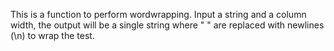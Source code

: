 This is a function to perform wordwrapping.
Input a string and a column width, the output will be a single string where " " 
are replaced with newlines (\n) to wrap the test.